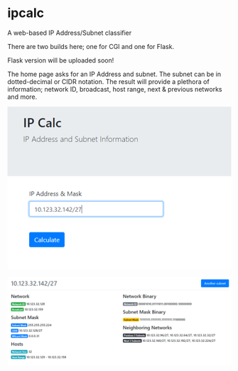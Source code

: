 # ipcalc
A web-based IP Address/Subnet classifier

There are two builds here; one for CGI and one for Flask.

Flask version will be uploaded soon!

The home page asks for an IP Address and subnet. The subnet can be in dotted-decimal or CIDR notation. The result will provide a plethora
of information; network ID, broadcast, host range, next & previous networks and more.

![](https://github.com/collin-clark/ipcalc/blob/master/ipcalc.png)

![](https://github.com/collin-clark/ipcalc/blob/master/results.png)
